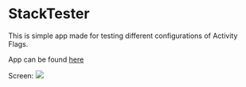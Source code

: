 # StackTester
This is simple app made for testing different configurations of Activity Flags.

App can be found [here](https://play.google.com/store/apps/details?id=pl.marcinmoskala.stacktester)

Screen:
![](https://lh3.googleusercontent.com/xYnH24JJDfEGdTj-VEi36knALfNLBYlG1--E3pTMNE5MW2W_dSVO4yTRSI_YejydpRU1=h900)
